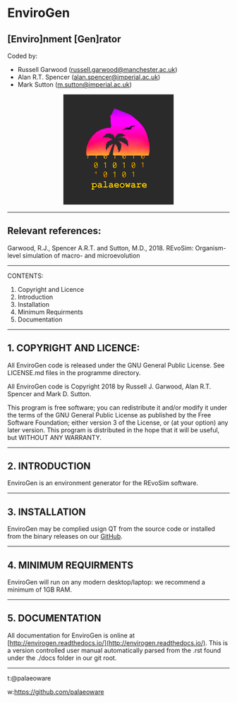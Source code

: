 # EnviroGen
## [Enviro]nment [Gen]rator
 
Coded by:
 - Russell Garwood (russell.garwood@manchester.ac.uk)
 - Alan R.T. Spencer (alan.spencer@imperial.ac.uk)
 - Mark Sutton (m.sutton@imperial.ac.uk)

<p align="center">
  <img width="250" height="250" src="./resources/palaeoware_logo_square.png">
</p>

______

## Relevant references:
Garwood, R.J., Spencer A.R.T. and Sutton, M.D., 2018. REvoSim: Organism-level simulation of macro- and microevolution

_____

CONTENTS:

1. Copyright and Licence
2. Introduction
3. Installation
4. Minimum Requirments
5. Documentation

_____

## 1. COPYRIGHT AND LICENCE:

All EnviroGen code is released under the GNU General Public License. See LICENSE.md files in the programme directory.

All EnviroGen code is Copyright 2018 by Russell J. Garwood, Alan R.T. Spencer and Mark D. Sutton.

This program is free software; you can redistribute it and/or modify it under the terms of the GNU General Public License as published by the Free Software Foundation; either version 3 of the License, or (at your option) any later version. This program is distributed in the hope that it will be useful, but WITHOUT ANY WARRANTY.
_____

## 2. INTRODUCTION

EnviroGen is an environment generator for the REvoSim software.

_____

## 3. INSTALLATION

EnviroGen may be complied usign QT from the source code or installed from the binary releases on our [GitHub](https://github.com/palaeoware).

_____

## 4. MINIMUM REQUIRMENTS

EnviroGen will run on any modern desktop/laptop: we recommend a minimum of 1GB RAM.

_____

## 5. DOCUMENTATION

All documentation for EnviroGen is online at [http://envirogen.readthedocs.io/](http://envirogen.readthedocs.io/). This is a version controlled user manual automatically parsed from the .rst found under the ./docs folder in our git root.

_____

t:@palaeoware

w:https://github.com/palaeoware
